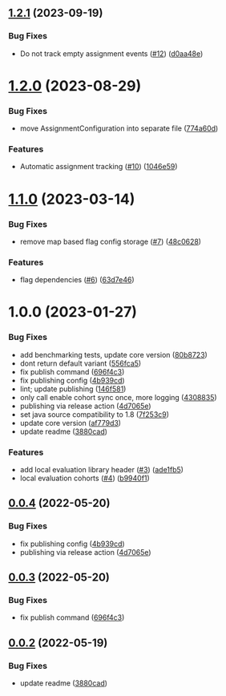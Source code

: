 ## [1.2.1](https://github.com/amplitude/experiment-jvm-server/compare/1.2.0...1.2.1) (2023-09-19)


### Bug Fixes

* Do not track empty assignment events ([#12](https://github.com/amplitude/experiment-jvm-server/issues/12)) ([d0aa48e](https://github.com/amplitude/experiment-jvm-server/commit/d0aa48e14da97c887c8ea716d8fe63ea022e5608))

# [1.2.0](https://github.com/amplitude/experiment-jvm-server/compare/1.1.0...1.2.0) (2023-08-29)


### Bug Fixes

* move AssignmentConfiguration into separate file ([774a60d](https://github.com/amplitude/experiment-jvm-server/commit/774a60d49a89765685cd3d09c4ccab1d465305aa))


### Features

* Automatic assignment tracking ([#10](https://github.com/amplitude/experiment-jvm-server/issues/10)) ([1046e59](https://github.com/amplitude/experiment-jvm-server/commit/1046e59864de6b49e4930583ca7e11beb1ffc248))

# [1.1.0](https://github.com/amplitude/experiment-jvm-server/compare/1.0.0...1.1.0) (2023-03-14)


### Bug Fixes

* remove map based flag config storage ([#7](https://github.com/amplitude/experiment-jvm-server/issues/7)) ([48c0628](https://github.com/amplitude/experiment-jvm-server/commit/48c0628d4989bc051e1cc4a5cc26706bd7013ce1))


### Features

* flag dependencies ([#6](https://github.com/amplitude/experiment-jvm-server/issues/6)) ([63d7e46](https://github.com/amplitude/experiment-jvm-server/commit/63d7e463b569eb1c6cf3329be0c6dda0f118be67))

# 1.0.0 (2023-01-27)


### Bug Fixes

* add benchmarking tests, update core version ([80b8723](https://github.com/amplitude/experiment-jvm-server/commit/80b87236d0b053eb8cef084b8ddf4502cc5a8cc6))
* dont return default variant ([556fca5](https://github.com/amplitude/experiment-jvm-server/commit/556fca5f3090320b347883bcffb25844733be433))
* fix publish command ([696f4c3](https://github.com/amplitude/experiment-jvm-server/commit/696f4c38374471708943992a18dd19ecb33276d6))
* fix publishing config ([4b939cd](https://github.com/amplitude/experiment-jvm-server/commit/4b939cd067e35fd1b94eb5c80411e0eccb8c0ee2))
* lint; update publishing ([146f581](https://github.com/amplitude/experiment-jvm-server/commit/146f58146197b55e1a1f6fd737fc9fff7a0b59da))
* only call enable cohort sync once, more logging ([4308835](https://github.com/amplitude/experiment-jvm-server/commit/430883539e431e2db8a29ef1b7722a28e334d52f))
* publishing via release action ([4d7065e](https://github.com/amplitude/experiment-jvm-server/commit/4d7065eb553bcef51fa428d797631f038e2fcd97))
* set java source compatibility to 1.8 ([7f253c9](https://github.com/amplitude/experiment-jvm-server/commit/7f253c9e41ac0dcb42f6788600548f2f58517227))
* update core version ([af779d3](https://github.com/amplitude/experiment-jvm-server/commit/af779d3bb2f76607f53ca6df88b4c17ab408c118))
* update readme ([3880cad](https://github.com/amplitude/experiment-jvm-server/commit/3880cadd21b22476a1dc1cb2ab5cf534d2275168))


### Features

* add local evaluation library header ([#3](https://github.com/amplitude/experiment-jvm-server/issues/3)) ([ade1fb5](https://github.com/amplitude/experiment-jvm-server/commit/ade1fb5758ccbf7e1b45bb3ecdea4346f2dc5840))
* local evaluation cohorts ([#4](https://github.com/amplitude/experiment-jvm-server/issues/4)) ([b9940f1](https://github.com/amplitude/experiment-jvm-server/commit/b9940f15c39bbbcd1f2d3be935e2af08b1abc909))

## [0.0.4](https://github.com/amplitude/experiment-jvm-server/compare/0.0.3...0.0.4) (2022-05-20)


### Bug Fixes

* fix publishing config ([4b939cd](https://github.com/amplitude/experiment-jvm-server/commit/4b939cd067e35fd1b94eb5c80411e0eccb8c0ee2))
* publishing via release action ([4d7065e](https://github.com/amplitude/experiment-jvm-server/commit/4d7065eb553bcef51fa428d797631f038e2fcd97))

## [0.0.3](https://github.com/amplitude/experiment-jvm-server/compare/0.0.2...0.0.3) (2022-05-20)


### Bug Fixes

* fix publish command ([696f4c3](https://github.com/amplitude/experiment-jvm-server/commit/696f4c38374471708943992a18dd19ecb33276d6))

## [0.0.2](https://github.com/amplitude/experiment-jvm-server/compare/0.0.1...0.0.2) (2022-05-19)


### Bug Fixes

* update readme ([3880cad](https://github.com/amplitude/experiment-jvm-server/commit/3880cadd21b22476a1dc1cb2ab5cf534d2275168))
